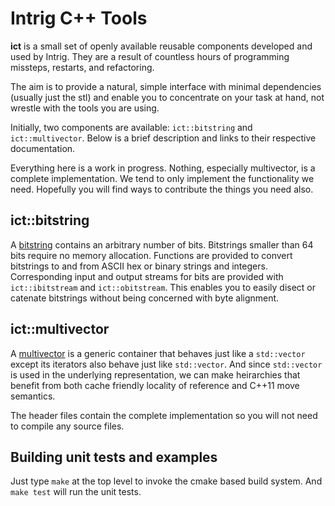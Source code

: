 # Intrig C++ Tools

**ict** is a small set of openly available reusable components developed and used by Intrig.  They are a result of
countless hours of programming missteps, restarts, and refactoring.

The aim is to provide a natural, simple interface with minimal dependencies (usually just the stl)
and enable you to concentrate on your task at hand, not wrestle with the tools you are using.

Initially, two components are available: `ict::bitstring` and `ict::multivector`.  Below is a brief description
and links to their respective documentation.  

Everything here is a work in progress.  Nothing, especially multivector, is a complete
implementation.  We tend to only implement the functionality we need.  Hopefully you will find ways to 
contribute the things you need also.

## ict::bitstring

A [bitstring](bitstring.md) contains an arbitrary number of bits.  Bitstrings smaller than 64 bits require no memory
allocation.  Functions are provided to convert bitstrings to and from ASCII hex or binary strings and integers.
Corresponding input and output streams for bits are provided with `ict::ibitstream` and `ict::obitstream`.  This enables
you to easily disect or catenate bitstrings without being concerned with byte alignment.

## ict::multivector

A [multivector](multivector.md) is a generic container that behaves just like a `std::vector` except its iterators also
behave just like `std::vector`.  And since `std::vector` is used in the underlying representation, we can make
heirarchies that benefit from both cache friendly locality of reference and C++11 move semantics.

The header files contain the complete implementation so you will not need to compile any source files.

## Building unit tests and examples

Just type `make` at the top level to invoke the cmake based build system.  And `make test` will run the unit tests.


